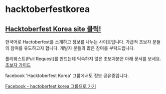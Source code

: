 # hacktoberfestkorea

## [Hacktoberfest Korea site 클릭!](https://www.hacktoberfestkorea.com/)

한국어로 Hactoberfest를 소개하고 정보를 나누는 사이트입니다.
가급적 초보자 분들의 참여를 유도하고자 합니다.
개발자 분들의 많은 참여를 부탁드립니다.

풀리퀘스트(Pull Request)를 만드는데 익숙하지 않은 초보자분은 아래 문서를 보세요.
[초보자 가이드](beginners_guide.md)

facebook 'Hacktoberfest Korea' 그룹에서도 정보 공유중입니다.

[Facebook - hactoberfest korea 그룹으로 가기](https://www.facebook.com/groups/788404381916128/?ref=share)

